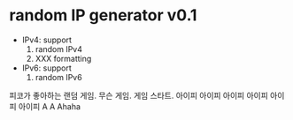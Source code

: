 # random IP generator v0.1
- IPv4: support
    1. random IPv4
    2. XXX formatting
- IPv6: support
    1. random IPv6

피코가 좋아하는 랜덤 게임. 무슨 게임. 게임 스타트.
아이피 아이피 아이피 아이피 아이피 아이피 A A Ahaha

